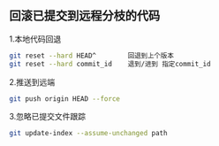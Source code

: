 ## 回滚已提交到远程分枝的代码
1.本地代码回退
```bash
git reset --hard HEAD^        回退到上个版本
git reset --hard commit_id    退到/进到 指定commit_id
```
2.推送到远端
```bash
git push origin HEAD --force
```
3.忽略已提交文件跟踪
```bash
git update-index --assume-unchanged path
```
